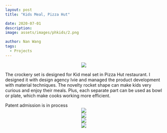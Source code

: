 ```yaml
---
layout: post
title: "Kids Meal, Pizza Hut"

date: 2020-07-01
description:
image: assets/images/phkids/2.png

author: Nan Wang
tags:
  - Projects
---
```



<div class="section-padding" align="center">
<img source type="img/png" src="{{ "assets/images/phkids/1.png" | relative_url }}"/>
</div>

<div class="section-padding bg-white" align="left">

The crockery set is designed for Kid meal set in Pizza Hut restaurant. I designed it with design agency Ivie and managed the product development with material techniques. The novelty rocket shape can make kids very curious and enjoy their meals. Plus, each separate part can be used as bowl or plate, which make cooks working more efficient.  
</div>
<div class="section-padding bg-white" align="left">
Patent admission is in process
</div>
<div class="section-padding" align="center">
<img source type="img/png" src="{{ "assets/images/phkids/2.png" | relative_url }}"/>
</div>

<div class="section-padding" align="center">
<img source type="img/png" src="{{ "assets/images/phkids/3.png" | relative_url }}"/>
</div>


<div class="section-padding" align="center">
<img source type="img/png" src="{{ "assets/images/phkids/4.png" | relative_url }}"/>
</div>


<div class="section-padding" align="center">
<img source type="img/png" src="{{ "assets/images/phkids/5.png" | relative_url }}"/>
</div>
